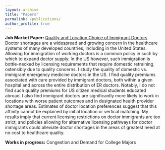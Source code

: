 ```yaml
---
layout: archive
title: "Papers"
permalink: /publications/
author_profile: true
---
```

**Job Market Paper:**
[Quality and Location Choice of Immigrant Doctors](/papers/jmp-abstract/)
Doctor shortages are a widespread and growing concern in the healthcare systems of many developed countries, including in the United States. Allowing for immigration of working doctors is a common policy in such by which to expand doctor supply. In the US however, such immigration is bottle-necked by licensing requirements that require domestic retraining, ostensibly due to quality concerns. I study the quality of domestic vs. immigrant emergency medicine doctors in the US. I find quality premiums associated with care provided by immigrant doctors, both within a given hospital and across the entire distribution of ER doctors. Notably, I do not find such quality premiums for US citizen medical students educated abroad. I also find immigrant doctors are significantly more likely to work in locations with worse patient outcomes and in designated health provider shortage areas. Estimates of doctor location preferences suggest that this affinity cannot be explained by initial location or vertical matching. My results imply that current licensing restrictions on doctor immigrants are too strict, and policies allowing for alternative licensing pathways for doctor immigrants could alleviate doctor shortages in the areas of greatest need at no cost to healthcare quality.

**Works in progress:**
Congestion and Demand for College Majors

